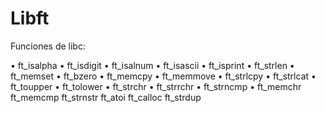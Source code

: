 # Libft

Funciones de libc:

• ft_isalpha
• ft_isdigit
• ft_isalnum
• ft_isascii
• ft_isprint
• ft_strlen
• ft_memset
• ft_bzero
• ft_memcpy
• ft_memmove
• ft_strlcpy
• ft_strlcat
• ft_toupper
• ft_tolower
• ft_strchr
• ft_strrchr
• ft_strncmp
• ft_memchr
ft_memcmp
ft_strnstr
ft_atoi
ft_calloc
ft_strdup